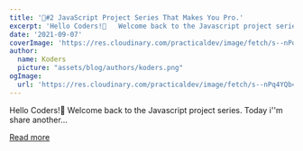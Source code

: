 ```yaml
---
title: '🚀#2 JavaScript Project Series That Makes You Pro.'
excerpt: 'Hello Coders!👋   Welcome back to the Javascript project series. Today i''m share another...'
date: '2021-09-07'
coverImage: 'https://res.cloudinary.com/practicaldev/image/fetch/s--nPq4YQb4--/c_imagga_scale,f_auto,fl_progressive,h_420,q_auto,w_1000/https://dev-to-uploads.s3.amazonaws.com/uploads/articles/bq8c7w856u968tm7har2.png'
author:
  name: Koders
  picture: "assets/blog/authors/koders.png"
ogImage:
  url: 'https://res.cloudinary.com/practicaldev/image/fetch/s--nPq4YQb4--/c_imagga_scale,f_auto,fl_progressive,h_420,q_auto,w_1000/https://dev-to-uploads.s3.amazonaws.com/uploads/articles/bq8c7w856u968tm7har2.png'
---
```


Hello Coders!👋   Welcome back to the Javascript project series. Today i''m share another...

[Read more](https://dev.to/chetan_atrawalkar/2-javascript-project-series-that-makes-you-pro-3gfj)
